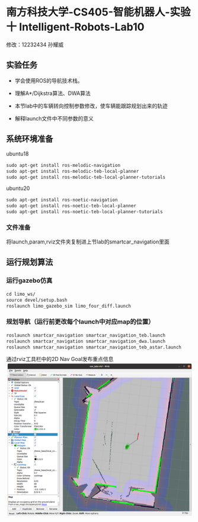 # 南方科技大学-CS405-智能机器人-实验十 Intelligent-Robots-Lab10


修改：12232434 孙耀威

## 实验任务

- 学会使用ROS的导航技术栈。

- 理解A\*/Dijkstra算法、DWA算法
- 本节lab中的车辆转向控制参数修改，使车辆能跟踪规划出来的轨迹
- 解释launch文件中不同参数的意义



## 系统环境准备

ubuntu18
```commandline
sudo apt-get install ros-melodic-navigation
sudo apt-get install ros-melodic-teb-local-planner
sudo apt-get install ros-melodic-teb-local-planner-tutorials
```

ubuntu20
```commandline
sudo apt-get install ros-noetic-navigation
sudo apt-get install ros-noetic-teb-local-planner
sudo apt-get install ros-noetic-teb-local-planner-tutorials
```
### 文件准备
将launch,param,rviz文件夹复制进上节lab的smartcar_navigation里面

## 运行规划算法



### 运行gazebo仿真
```
cd limo_ws/
source devel/setup.bash
roslaunch limo_gazebo_sim limo_four_diff.launch
```

### 规划导航（运行前更改每个launch中对应map的位置）
```
roslaunch smartcar_navigation smartcar_navigation_teb.launch
roslaunch smartcar_navigation smartcar_navigation_dwa.launch
roslaunch smartcar_navigation smartcar_navigation_teb_astar.launch
```
通过rviz工具栏中的2D Nav Goal发布重点信息
![result](images/img1.png)
